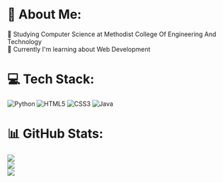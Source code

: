 # 💫 About Me:
🔭 Studying Computer Science at Methodist College Of Engineering And Technology<br>💬 Currently I'm learning about Web Development


# 💻 Tech Stack:
![Python](https://img.shields.io/badge/python-3670A0?style=flat&logo=python&logoColor=ffdd54) ![HTML5](https://img.shields.io/badge/html5-%23E34F26.svg?style=flat&logo=html5&logoColor=white) ![CSS3](https://img.shields.io/badge/css3-%231572B6.svg?style=flat&logo=css3&logoColor=white) ![Java](https://img.shields.io/badge/java-%23ED8B00.svg?style=flat&logo=openjdk&logoColor=white)
# 📊 GitHub Stats:
![](https://github-readme-stats.vercel.app/api?username=Mallikarjun-Macherla&theme=dracula&hide_border=true&include_all_commits=false&count_private=false)<br/>
![](https://github-readme-streak-stats.herokuapp.com/?user=Mallikarjun-Macherla&theme=dracula&hide_border=true)<br/>
![](https://github-readme-stats.vercel.app/api/top-langs/?username=Mallikarjun-Macherla&theme=dracula&hide_border=true&include_all_commits=false&count_private=false&layout=compact)

<!-- Proudly created with GPRM ( https://gprm.itsvg.in ) -->